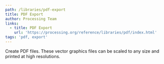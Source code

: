 ```yaml
---
path: /libraries/pdf-export
title: PDF Export
author: Processing Team
links:
  - title: PDF Export
    url: 'https://processing.org/reference/libraries/pdf/index.html'
tags: 'pdf, export'
---
```

Create PDF files. These vector graphics files can be scaled to any size and printed at high resolutions.
